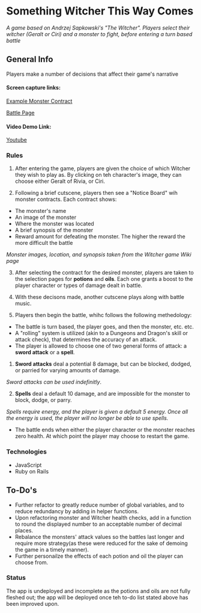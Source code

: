 # Something Witcher This Way Comes
_A game based on Andrzej Sapkowski's "The Witcher". Players select their witcher (Geralt or Ciri) and a monster to fight, before entering a turn based battle_
## General Info
Players make a number of decisions that affect their game's narrative

#### Screen capture links: 
[Example Monster Contract](https://drive.google.com/open?id=16E3DPlhaU2j1tKRmPqdEsgVO8q6a6lWe)

[Battle Page](https://drive.google.com/open?id=162xOSW74zwV7Nxfs8dAvN63bE8L69gQa)

#### Video Demo Link:
[Youtube](https://youtu.be/s5tDwUE7y1I)

### Rules
1. After entering the game, players are given the choice of which Witcher they wish to play as. By clicking on teh character's image, they can choose either Geralt of Rivia, or Ciri.

2. Following a brief cutscene, players then see a "Notice Board" wih monster contracts.
Each contract shows:

- The monster's name
- An image of the monster 
- Where the monster was located
- A brief synopsis of the monster
- Reward amount for defeating the monster. The higher the reward the more difficult the battle

_Monster images, location, and synopsis taken from the Witcher game Wiki page_

3. After selecting the contract for the desired monster, players are taken to the selection pages for **potions** and **oils**. Each one grants a boost to the player character or types of damage dealt in battle.

4. With these decisons made, another cutscene plays along with battle music.

5. Players then begin the battle, whihc follows the following methedology:
- The battle is turn based, the player goes, and then the monster, etc. etc.
- A "rolling" system is utilized (akin to a Dungeons and Dragon's skill or attack check), that determines the accuracy of an attack.
- The player is allowed to choose one of two general forms of attack: a **sword attack** or a **spell**.

1. **Sword attacks** deal a potential 8 damage, but can be blocked, dodged, or parried for varying amounts of damage.

_Sword attacks can be used indefinitly_.

2. **Spells** deal a default 10 damage, and are impossible for the monster to block, dodge, or parry.

_Spells require energy, and the player is given a default 5 energy. Once all the energy is used, the player will no longer be able to use spells._

- The battle ends when either the player character or the monster reaches zero health. At which point the player may choose to restart the game.

### Technologies
- JavaScript
- Ruby on Rails

## To-Do's
- Further refactor to greatly reduce number of global variables, and to reduce redundancy by adding in helper functions.
- Upon refactoring monster and Witcher health checks, add in a function to round the displayed number to an acceptable number of decimal places.
- Rebalance the monsters' attack values so the battles last longer and require more strategy(as these were reduced for the sake of demoing the game in a timely manner).
- Further personailze the effects of each potion and oil the player can choose from.

### Status

The app is undeployed and incomplete as the potions and oils are not fully fleshed out; the app will be deployed once teh to-do list stated above has been improved upon. 

